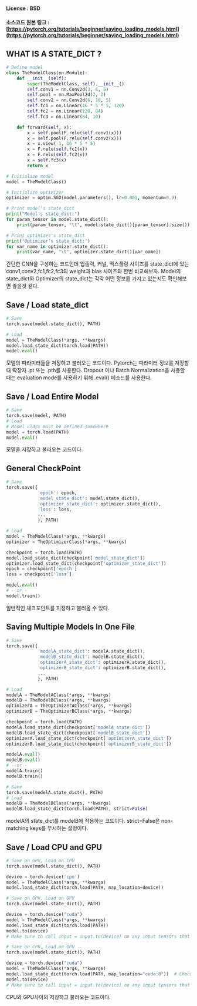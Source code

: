 
#### License : BSD
#### 소스코드 원본 링크 :  [https://pytorch.org/tutorials/beginner/saving_loading_models.html](https://pytorch.org/tutorials/beginner/saving_loading_models.html)

## WHAT IS A STATE_DICT ?
```python
# Define model
class TheModelClass(nn.Module):
    def __init__(self):
        super(TheModelClass, self).__init__()
        self.conv1 = nn.Conv2d(3, 6, 5)
        self.pool = nn.MaxPool2d(2, 2)
        self.conv2 = nn.Conv2d(6, 16, 5)
        self.fc1 = nn.Linear(16 * 5 * 5, 120)
        self.fc2 = nn.Linear(120, 84)
        self.fc3 = nn.Linear(84, 10)

    def forward(self, x):
        x = self.pool(F.relu(self.conv1(x)))
        x = self.pool(F.relu(self.conv2(x)))
        x = x.view(-1, 16 * 5 * 5)
        x = F.relu(self.fc1(x))
        x = F.relu(self.fc2(x))
        x = self.fc3(x)
        return x

# Initialize model
model = TheModelClass()

# Initialize optimizer
optimizer = optim.SGD(model.parameters(), lr=0.001, momentum=0.9)

# Print model's state_dict
print("Model's state_dict:")
for param_tensor in model.state_dict():
    print(param_tensor, "\t", model.state_dict()[param_tensor].size())

# Print optimizer's state_dict
print("Optimizer's state_dict:")
for var_name in optimizer.state_dict():
    print(var_name, "\t", optimizer.state_dict()[var_name])
```
간단한 CNN을 구성하는 코드인데 입출력, 커널, 맥스풀링 사이즈를 state_dict에 있는 conv1,conv2,fc1,fc2,fc3의 weight과 bias 사이즈와 한번 비교해보자. Model의 state_dict와 Optimizer의 state_dict는 각각 어떤 정보를 가지고 있는지도 확인해보면 좋을것 같다.

## Save / Load state_dict
```python
# Save
torch.save(model.state_dict(), PATH)

# Load
model = TheModelClass(*args, **kwargs)
model.load_state_dict(torch.load(PATH))
model.eval()
```
모델의 파라미터들을 저장하고 불러오는 코드이다. Pytorch는 파라미터 정보를 저장할 때 확장자 .pt 또는 .pth를 사용한다. 
Dropout 이나 Batch Normalization을 사용할 때는 evaluation mode를 사용하기 위해 .eval() 메소드를 사용한다.
## Save / Load Entire Model
```python
# Save
torch.save(model, PATH)
# Load
# Model class must be defined somewhere
model = torch.load(PATH)
model.eval()
```
모델을 저장하고 불러오는 코드이다.
## General CheckPoint
```python
# Save
torch.save({
            'epoch': epoch,
            'model_state_dict': model.state_dict(),
            'optimizer_state_dict': optimizer.state_dict(),
            'loss': loss,
            ...
            }, PATH)

```
```python
# Load
model = TheModelClass(*args, **kwargs)
optimizer = TheOptimizerClass(*args, **kwargs)

checkpoint = torch.load(PATH)
model.load_state_dict(checkpoint['model_state_dict'])
optimizer.load_state_dict(checkpoint['optimizer_state_dict'])
epoch = checkpoint['epoch']
loss = checkpoint['loss']

model.eval()
# - or -
model.train()
```
일반적인 체크포인트를 지정하고 불러올 수 있다.
## Saving Multiple Models In One File
```python
# Save
torch.save({
            'modelA_state_dict': modelA.state_dict(),
            'modelB_state_dict': modelB.state_dict(),
            'optimizerA_state_dict': optimizerA.state_dict(),
            'optimizerB_state_dict': optimizerB.state_dict(),
            ...
            }, PATH)
```
```python
# Load
modelA = TheModelAClass(*args, **kwargs)
modelB = TheModelBClass(*args, **kwargs)
optimizerA = TheOptimizerAClass(*args, **kwargs)
optimizerB = TheOptimizerBClass(*args, **kwargs)

checkpoint = torch.load(PATH)
modelA.load_state_dict(checkpoint['modelA_state_dict'])
modelB.load_state_dict(checkpoint['modelB_state_dict'])
optimizerA.load_state_dict(checkpoint['optimizerA_state_dict'])
optimizerB.load_state_dict(checkpoint['optimizerB_state_dict'])

modelA.eval()
modelB.eval()
# - or -
modelA.train()
modelB.train()
```
```python
# Save
torch.save(modelA.state_dict(), PATH)
# Load
modelB = TheModelBClass(*args, **kwargs)
modelB.load_state_dict(torch.load(PATH), strict=False)
```
modelA의 state_dict를 modelB에 적용하는 코드이다. strict=False은 non-matching keys를 무시하는 설정이다.
## Save / Load CPU and GPU 
```python
# Save on GPU, Load on CPU
torch.save(model.state_dict(), PATH)

device = torch.device('cpu')
model = TheModelClass(*args, **kwargs)
model.load_state_dict(torch.load(PATH, map_location=device))

# Save on GPU, Load on GPU
torch.save(model.state_dict(), PATH)

device = torch.device("cuda")
model = TheModelClass(*args, **kwargs)
model.load_state_dict(torch.load(PATH))
model.to(device)
# Make sure to call input = input.to(device) on any input tensors that you feed to the model

# Save on CPU, Load on GPU
torch.save(model.state_dict(), PATH)

device = torch.device("cuda")
model = TheModelClass(*args, **kwargs)
model.load_state_dict(torch.load(PATH, map_location="cuda:0"))  # Choose whatever GPU device number you want
model.to(device)
# Make sure to call input = input.to(device) on any input tensors that you feed to the model
```
CPU와 GPU사이의 저장하고 불러오는 코드이다.

<br><br>